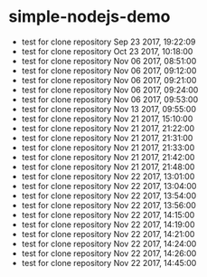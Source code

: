 # simple-nodejs-demo
* test for clone repository Sep 23 2017, 19:22:09
* test for clone repository Oct 23 2017, 10:18:00
* test for clone repository Nov 06 2017, 08:51:00
* test for clone repository Nov 06 2017, 09:12:00
* test for clone repository Nov 06 2017, 09:21:00
* test for clone repository Nov 06 2017, 09:24:00
* test for clone repository Nov 06 2017, 09:53:00
* test for clone repository Nov 13 2017, 09:55:00
* test for clone repository Nov 21 2017, 15:10:00
* test for clone repository Nov 21 2017, 21:22:00
* test for clone repository Nov 21 2017, 21:31:00
* test for clone repository Nov 21 2017, 21:33:00
* test for clone repository Nov 21 2017, 21:42:00
* test for clone repository Nov 21 2017, 21:48:00
* test for clone repository Nov 22 2017, 13:01:00
* test for clone repository Nov 22 2017, 13:04:00
* test for clone repository Nov 22 2017, 13:54:00
* test for clone repository Nov 22 2017, 13:56:00
* test for clone repository Nov 22 2017, 14:15:00
* test for clone repository Nov 22 2017, 14:19:00
* test for clone repository Nov 22 2017, 14:21:00
* test for clone repository Nov 22 2017, 14:24:00
* test for clone repository Nov 22 2017, 14:26:00
* test for clone repository Nov 22 2017, 14:45:00